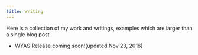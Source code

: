 ```yaml
---
title: Writing
---
```

Here is a collection of my work and writings, examples which are larger than a single blog post.    


* WYAS Release coming soon!(updated Nov 23, 2016)        

